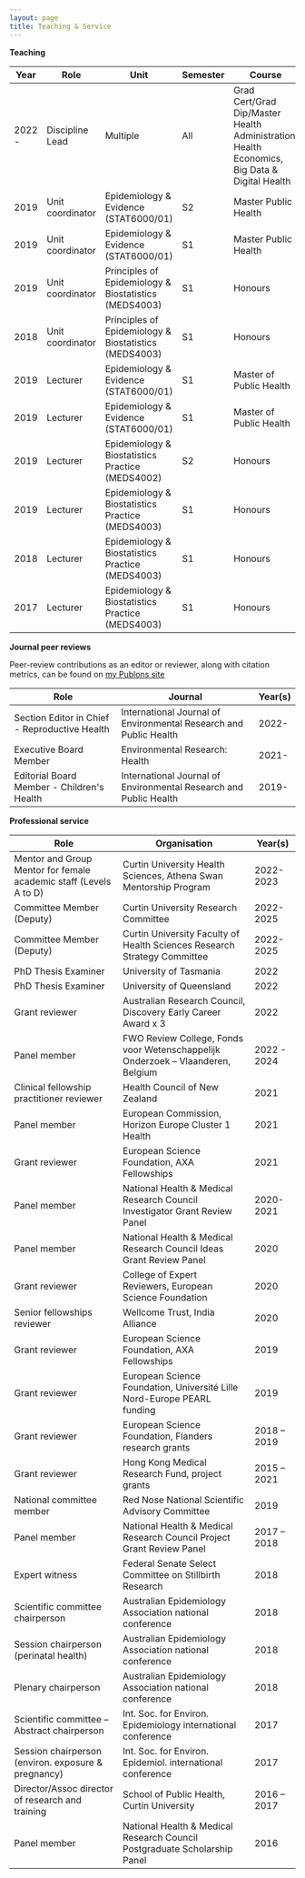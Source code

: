 ```yaml
---
layout: page
title: Teaching & Service
---
```


**Teaching**

| Year | Role | Unit | Semester | Course | Institution | Coordination | Students |
| ---- | ---- | ---- | ---- | ---- | ---- | ---- | ---- |
| 2022 - |	Discipline Lead | Multiple | All | Grad Cert/Grad Dip/Master Health Administration, Health Economics, Big Data & Digital Health | Curtin University | 22 staff (direct and indirect)  | 15  |
| 2019 |	Unit coordinator | Epidemiology & Evidence (STAT6000/01) | S2 | Master Public Health | Curtin University | 3 staff  | 87  |
| 2019 |	Unit coordinator | Epidemiology & Evidence (STAT6000/01) | S1 | Master Public Health | Curtin University | 3 staff  | 83   |
| 2019 |	Unit coordinator | Principles of Epidemiology & Biostatistics (MEDS4003) | S1 | Honours | Curtin University | 2 staff  | 11  |
| 2018	| Unit coordinator | Principles of Epidemiology & Biostatistics (MEDS4003) | S1 | Honours | Curtin University | 2 staff  | 14  |
| 2019 |	Lecturer | Epidemiology & Evidence (STAT6000/01) | S1 | Master of Public Health | Curtin University | NA | 87  |
| 2019 |	Lecturer | Epidemiology & Evidence (STAT6000/01) | S1 | Master of Public Health | Curtin University | NA |  83  |
| 2019 |	Lecturer | Epidemiology & Biostatistics Practice (MEDS4002) | S2 | Honours | Curtin University | NA |  11  |
| 2019 |	Lecturer | Epidemiology & Biostatistics Practice (MEDS4003) | S1 | Honours | Curtin University | NA |  11  |
| 2018 |	Lecturer | Epidemiology & Biostatistics Practice (MEDS4003) | S1 | Honours | Curtin University | NA |  14  |
| 2017 |	Lecturer | Epidemiology & Biostatistics Practice (MEDS4003) | S1 | Honours | Curtin University | NA |  12  |


 **Journal peer reviews**
 
 Peer-review contributions as an editor or reviewer, along with citation metrics, can be found on [my Publons site](https://publons.com/researcher/1287244/gavin-pereira/)
 
| Role | Journal | Year(s) |
| ---- | ---- | ---- |
| Section Editor in Chief - Reproductive Health | International Journal of Environmental Research and Public Health | 2022- |
| Executive Board Member | Environmental Research: Health | 2021- |
| Editorial Board Member - Children's Health | International Journal of Environmental Research and Public Health | 2019- |
 
 **Professional service** 
 
| Role | Organisation | Year(s) |
| ---- | ---- | ---- |
| Mentor and Group Mentor for female academic staff (Levels A to D) | Curtin University Health Sciences, Athena Swan Mentorship Program | 2022-2023 |
| Committee Member (Deputy)  | Curtin University Research Committee |	2022-2025 |
| Committee Member (Deputy)  | Curtin University Faculty of Health Sciences Research Strategy Committee|	2022-2025 |
| PhD Thesis Examiner | University of Tasmania |	2022 |
| PhD Thesis Examiner | University of Queensland |	2022 |
| Grant reviewer | Australian Research Council, Discovery Early Career Award x 3|	2022 |
| Panel member | FWO Review College, Fonds voor Wetenschappelijk Onderzoek – Vlaanderen, Belgium |	2022 - 2024 |
| Clinical fellowship practitioner reviewer | Health Council of New Zealand |		2021 |
| Panel member | European Commission, Horizon Europe Cluster 1 Health|	2021 |
| Grant reviewer | European Science Foundation, AXA Fellowships|	2021 |
| Panel member | National Health & Medical Research Council Investigator Grant Review Panel |			2020-2021 |
| Panel member | National Health & Medical Research Council Ideas Grant Review Panel |	2020 |
| Grant reviewer | College of Expert Reviewers, European Science Foundation |		2020 |
| Senior fellowships reviewer | Wellcome Trust, India Alliance |				2020 |
| Grant reviewer | European Science Foundation, AXA Fellowships |	2019 |
| Grant reviewer | European Science Foundation, Université Lille Nord-Europe PEARL funding |		2019 |
| Grant reviewer | European Science Foundation, Flanders research grants |			2018 – 2019 |
| Grant reviewer | Hong Kong Medical Research Fund, project grants |			2015 – 2021 |
| National committee member | Red Nose National Scientific Advisory Committee |	2019 |
| Panel member | National Health & Medical Research Council Project Grant Review Panel |	2017 – 2018 |
| Expert witness | Federal Senate Select Committee on Stillbirth Research |		2018 |
| Scientific committee chairperson | Australian Epidemiology Association national conference | 2018 |
| Session chairperson (perinatal health) | Australian Epidemiology Association national conference |			2018 |
| Plenary chairperson | Australian Epidemiology Association national conference			 |		2018 |
| Scientific committee – Abstract chairperson | Int. Soc. for Environ. Epidemiology international conference  | 	2017 |
| Session chairperson (environ. exposure & pregnancy) | Int. Soc. for Environ. Epidemiol. international conference |	2017 |
| Director/Assoc director of research and training | School of Public Health, Curtin University |		2016 – 2017 |
| Panel member | National Health & Medical Research Council Postgraduate Scholarship Panel |		2016 |
